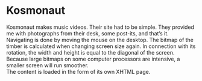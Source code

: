 <!--
  id: 2223
  slug: kosmonaut
  type: fortpolio
  excerpt: <p>Design and creation of a website that depicted a wooden desktop over which a camera pans, zooms and rotates.</p>
  categories: JavaScript, HTML/CSS, video, illustration
  tags: Filter Forge, HTML, CSS, JavaScript, graphic design, ActionScript, Flash, video, UX, concept
  clients: Kosmonaut
  collaboration: 
  prizes: 
  thumbnail: kosmonaut1.jpg
  image: kosmonaut1.jpg
  images: kosmonaut.jpg, kosmonaut0.jpg, kosmonaut1.jpg, kosmonaut2.jpg, kosmonaut3.jpg, kosmonaut4.jpg
  inCv: false
  inPortfolio: true
  dateFrom: 2007-11-01
  dateTo: 2008-01-01
-->

# Kosmonaut

<p>Kosmonaut makes music videos. Their site had to be simple. They provided me with photographs from their desk, some post-its, and that&#8217;s it.<br />
Navigating is done by moving the mouse on the desktop. The bitmap of the timber is calculated when changing screen size again. In connection with its rotation, the width and height is equal to the diagonal of the screen. Because large bitmaps on some computer processors are intensive, a smaller screen will run smoother.<br />
The content is loaded in the form of its own XHTML page.</p>
